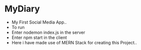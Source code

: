 # MyDiary
- My First Social Media App..
- To run 
- Enter  nodemon index.js in the server
- Enter npm start in the client
- Here  i have made use of MERN Stack for creating this Project..